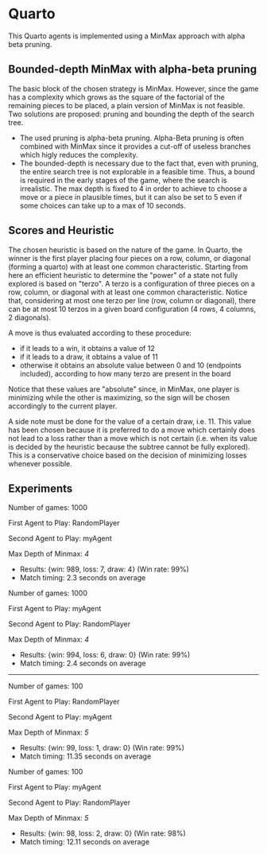 # Quarto

This Quarto agents is implemented using a MinMax approach with alpha beta pruning. 

## Bounded-depth MinMax with alpha-beta pruning

The basic block of the chosen strategy is MinMax. However, since the game has a complexity which grows as the square of the factorial of the remaining pieces to be placed, a plain version of MinMax is not feasible. Two solutions are proposed: pruning and bounding the depth of the search tree.
- The used pruning is alpha-beta pruning. Alpha-Beta pruning is often combined with MinMax since it provides a cut-off of useless branches which higly reduces the complexity. 
- The bounded-depth is necessary due to the fact that, even with pruning, the entire search tree is not explorable in a feasible time. Thus, a bound is required in the early stages of the game, where the search is irrealistic. The max depth is fixed to 4 in order to achieve to choose a move or a piece in plausible times, but it can also be set to 5 even if some choices can take up to a max of 10 seconds.


## Scores and Heuristic

The chosen heuristic is based on the nature of the game. In Quarto, the winner is the first player placing four pieces on a row, column, or diagonal (forming a quarto) with at least one common characteristic. Starting from here an efficient heuristic to determine the "power" of a state not fully explored is based on "terzo". A terzo is a configuration of three pieces on a row, column, or diagonal with at least one common characteristic.
Notice that, considering at most one terzo per line (row, column or diagonal), there can be at most 10 terzos in a given board configuration (4 rows, 4 columns, 2 diagonals).

A move is thus evaluated according to these procedure:

- if it leads to a win, it obtains a value of 12
- if it leads to a draw, it obtains a value of 11
- otherwise it obtains an absolute value between 0 and 10 (endpoints included), according to how many terzo are present in the board

Notice that these values are "absolute" since, in MinMax, one player is minimizing while the other is maximizing, so the sign will be chosen accordingly to the current player.

A side note must be done for the value of a certain draw, i.e. 11. This value has been chosen because it is preferred to do a move which certainly does not lead to a loss rather than a move which is not certain (i.e. when its value is decided by the heuristic because the subtree cannot be fully explored). This is a conservative choice based on the decision of minimizing losses whenever possible.

## Experiments

Number of games: 1000

First Agent to Play: RandomPlayer

Second Agent to Play: myAgent

Max Depth of Minmax: *4*

- Results: {win: 989, loss: 7, draw: 4} (Win rate: 99%)
- Match timing: 2.3 seconds on average

Number of games: 1000

First Agent to Play: myAgent

Second Agent to Play: RandomPlayer

Max Depth of Minmax: *4*

- Results: {win: 994, loss: 6, draw: 0} (Win rate: 99%)
- Match timing: 2.4 seconds on average

----

Number of games: 100

First Agent to Play: RandomPlayer

Second Agent to Play: myAgent

Max Depth of Minmax: *5*

- Results: {win: 99, loss: 1, draw: 0} (Win rate: 99%)
- Match timing:  11.35 seconds on average

Number of games: 100

First Agent to Play: myAgent

Second Agent to Play: RandomPlayer

Max Depth of Minmax: *5*

- Results: {win: 98, loss: 2, draw: 0} (Win rate: 98%)
- Match timing: 12.11 seconds on average




